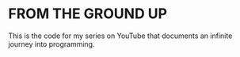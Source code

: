 # FROM THE GROUND UP

This is the code for my series on YouTube that documents an infinite journey into programming.
